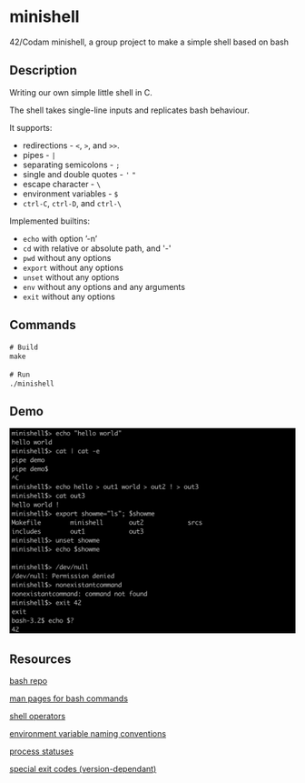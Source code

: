 # minishell
42/Codam minishell, a group project to make a simple shell based on bash
## Description
Writing our own simple little shell in C.

The shell takes single-line inputs and replicates bash behaviour.

It supports:
* redirections - ```<```, ```>```, and ```>>```.
* pipes - ```|```
* separating semicolons - ```;```
* single and double quotes - ```'``` ```"```
* escape character - ```\```
* environment variables - ```$```
* ```ctrl-C```, ```ctrl-D```, and ```ctrl-\```

Implemented builtins:
* ```echo``` with option ’-n’
* ```cd``` with relative or absolute path, and '-'
* ```pwd``` without any options
* ```export``` without any options
* ```unset``` without any options
* ```env``` without any options and any arguments
* ```exit``` without any options

## Commands
```
# Build
make

# Run
./minishell
```
## Demo
<img src="/minishell.png" width="650" title="minishell">

## Resources
[bash repo](https://github.com/bminor/bash)

[man pages for bash commands](https://man7.org/linux/man-pages/dir_all_by_section.html)

[shell operators](https://unix.stackexchange.com/questions/159513/what-are-the-shells-control-and-redirection-operators)

[environment variable naming conventions](https://pubs.opengroup.org/onlinepubs/9699919799/basedefs/V1_chap08.html)

[process statuses](https://www.gnu.org/software/libc/manual/html_node/Process-Completion-Status.html)

[special exit codes (version-dependant)](https://tldp.org/LDP/abs/html/exitcodes.html#EXITCODESREF)
